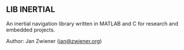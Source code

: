 LIB INERTIAL
------------

An inertial navigation library written in MATLAB and C for research and
embedded projects.

Author: Jan Zwiener (jan@zwiener.org)

